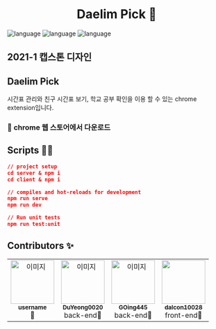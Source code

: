 <h1 align="center">Daelim Pick 👋</h1>

![language](https://img.shields.io/badge/language-javscript-yellow)
![language](https://img.shields.io/badge/version-1.0.0-blue)
![language](https://img.shields.io/badge/license-MIT-green)
<br/>
<h2>2021-1 캡스톤 디자인</h2>
<h2>Daelim Pick</h2>
<p>시간표 관리와 친구 시간표 보기, 학교 공부 확인을 이용 할 수 있는 chrome extension입니다.</p>

### 📅 <a hrep="https://chrome.google.com/webstore/detail/%EB%8C%80%EB%A6%BC%ED%94%BD/beabgbjleckdhifhckdekgjkhnkinnjf?hl=ko&authuser=0">chrome 웹 스토어에서 다운로드</a>

## Scripts 👨‍💻

```json
// project setup
cd server & npm i
cd client & npm i

// compiles and hot-reloads for development
npm run serve
npm run dev

// Run unit tests
npm run test:unit
```

## Contributors ✨

<table>
  <tr>
    <td align="center"><a href="깃허브 주소"><img src="깃허브 프로필 이미지 링크" width="100px;" alt="이미지"/><br /><sub><b>username</b></sub></a><br />🍿</td>
    <td align="center"><a href="https://github.com/DuYeong0020"><img src="https://avatars.githubusercontent.com/u/71247713?v=4" width="100px;" alt="이미지"/><br /><sub><b>DuYeong0020</b></sub></a><br />back-end🍿</td>
    <td align="center"><a href="https://github.com/GOing445"><img src="https://avatars.githubusercontent.com/u/35233009?v=4" width="100px;" alt="이미지"/><br /><sub><b>GOing445</b></sub></a><br />back-end🍿</td>
    <td align="center"><a href="https://github.com/dalcon10028"><img src="https://avatars.githubusercontent.com/u/30119526?s=460&u=d798517691d2d73549fce15c8aecd4722bb68d0b&v=4" width="100px;" alt=""/><br /><sub><b>dalcon10028</b></sub></a><br />front-end🍿</td>
  </tr>
</table>